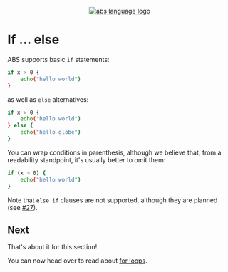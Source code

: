 <p align="center">
  <a href="https://www.abs-lang.org/">
    <img alt="abs language logo" src="https://github.com/abs-lang/abs/blob/master/bin/abs-horizontal.png?raw=true">
  </a>
</p>

# If ... else

ABS supports basic `if` statements:

``` bash
if x > 0 {
    echo("hello world")
}
```

as well as `else` alternatives:

``` bash
if x > 0 {
    echo("hello world")
} else {
    echo("hello globe")
}
```

You can wrap conditions in parenthesis, although we believe that,
from a readability standpoint, it's usually better to omit them:

``` bash
if (x > 0) {
    echo("hello world")
}
```

Note that `else if` clauses are not supported,
although they are planned (see [#27](https://github.com/abs-lang/abs/issues/27)).

## Next

That's about it for this section!

You can now head over to read about [for loops](/syntax/for).